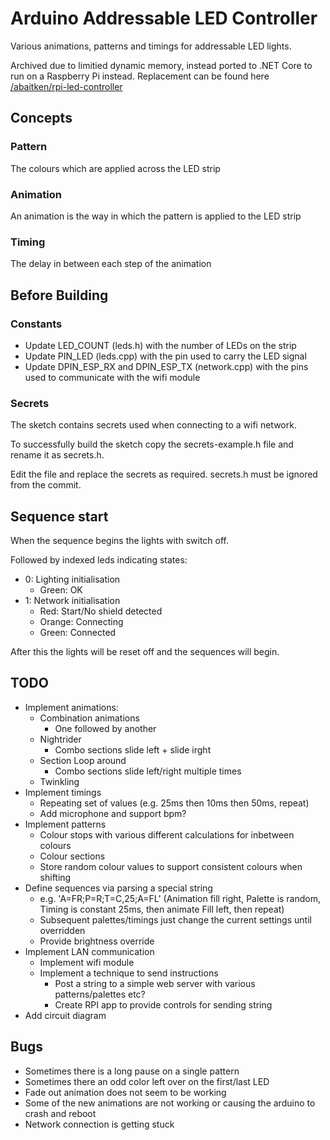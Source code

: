 # Arduino Addressable LED Controller

Various animations, patterns and timings for addressable LED lights.


Archived due to limitied dynamic memory, instead ported to .NET Core to run on a Raspberry Pi instead. Replacement can be found here [/abaitken/rpi-led-controller](https://github.com/abaitken/rpi-led-controller)


## Concepts

### Pattern

The colours which are applied across the LED strip

### Animation

An animation is the way in which the pattern is applied to the LED strip

### Timing

The delay in between each step of the animation

## Before Building

### Constants

- Update LED_COUNT (leds.h) with the number of LEDs on the strip
- Update PIN_LED (leds.cpp) with the pin used to carry the LED signal
- Update DPIN_ESP_RX and DPIN_ESP_TX (network.cpp) with the pins used to communicate with the wifi module

### Secrets

The sketch contains secrets used when connecting to a wifi network. 

To successfully build the sketch copy the secrets-example.h file and rename it as secrets.h. 

Edit the file and replace the secrets as required. secrets.h must be ignored from the commit.

## Sequence start

When the sequence begins the lights with switch off.

Followed by indexed leds indicating states:

- 0: Lighting initialisation
  - Green: OK
- 1: Network initialisation
  - Red: Start/No shield detected
  - Orange: Connecting
  - Green: Connected

After this the lights will be reset off and the sequences will begin.

## TODO

- Implement animations:
    - Combination animations
        - One followed by another
    - Nightrider
		- Combo sections slide left + slide irght
    - Section Loop around
		- Combo sections slide left/right multiple times
    - Twinkling
- Implement timings
    - Repeating set of values (e.g. 25ms then 10ms then 50ms, repeat)
    - Add microphone and support bpm?
- Implement patterns
    - Colour stops with various different calculations for inbetween colours
    - Colour sections
	- Store random colour values to support consistent colours when shifting
- Define sequences via parsing a special string
	- e.g. 'A=FR;P=R;T=C,25;A=FL' (Animation fill right, Palette is random, Timing is constant 25ms, then animate Fill left, then repeat)
	- Subsequent palettes/timings just change the current settings until overridden
	- Provide brightness override
- Implement LAN communication
	- Implement wifi module
	- Implement a technique to send instructions
		- Post a string to a simple web server with various patterns/palettes etc?
		- Create RPI app to provide controls for sending string
- Add circuit diagram

## Bugs

- Sometimes there is a long pause on a single pattern
- Sometimes there an odd color left over on the first/last LED
- Fade out animation does not seem to be working
- Some of the new animations are not working or causing the arduino to crash and reboot
- Network connection is getting stuck
